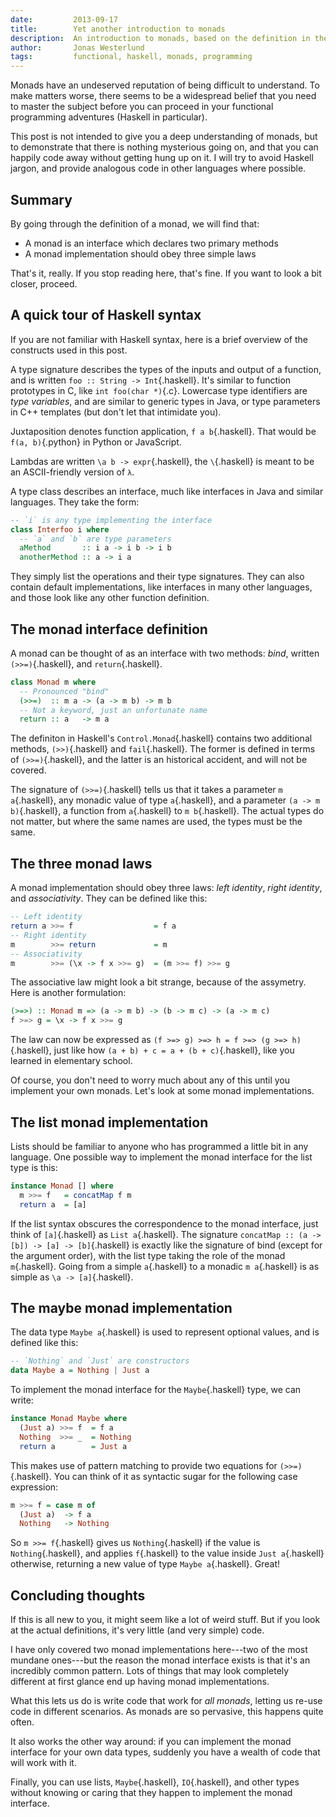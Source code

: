 ```yaml
---
date:         2013-09-17
title:        Yet another introduction to monads
description:  An introduction to monads, based on the definition in the Haskell standard library.
author:       Jonas Westerlund
tags:         functional, haskell, monads, programming
---
```


Monads have an undeserved reputation of being difficult to understand.
To make matters worse, there seems to be a widespread belief that you need to master the subject before you can proceed in your functional programming adventures (Haskell in particular).

This post is not intended to give you a deep understanding of monads,
but to demonstrate that there is nothing mysterious going on,
and that you can happily code away without getting hung up on it.
I will try to avoid Haskell jargon, and provide analogous code in other languages where possible.

## Summary
By going through the definition of a monad, we will find that:

- A monad is an interface which declares two primary methods
- A monad implementation should obey three simple laws

That's it, really. If you stop reading here, that's fine.
If you want to look a bit closer, proceed.

## A quick tour of Haskell syntax
If you are not familiar with Haskell syntax, here is a brief overview of the constructs used in this post.

A type signature describes the types of the inputs and output of a function, and is written `foo :: String -> Int`{.haskell}.
It's similar to function prototypes in C, like `int foo(char *)`{.c}.
Lowercase type identifiers are *type variables*, and are similar to generic types in Java, or type parameters in C++ templates (but don't let that intimidate you).

Juxtaposition denotes function application, `f a b`{.haskell}.
That would be `f(a, b)`{.python} in Python or JavaScript.

Lambdas are written `\a b -> expr`{.haskell}, the `\`{.haskell} is meant to be an ASCII-friendly version of `λ`.

A type class describes an interface, much like interfaces in Java and similar languages.
They take the form:

```haskell
-- `i` is any type implementing the interface
class Interfoo i where
  -- `a` and `b` are type parameters
  aMethod       :: i a -> i b -> i b
  anotherMethod :: a -> i a
```

They simply list the operations and their type signatures.
They can also contain default implementations, like interfaces in many other languages, and those look like any other function definition.

## The monad interface definition
A monad can be thought of as an interface with two methods: *bind*, written `(>>=)`{.haskell}, and `return`{.haskell}.

```haskell
class Monad m where
  -- Pronounced "bind"
  (>>=)  :: m a -> (a -> m b) -> m b
  -- Not a keyword, just an unfortunate name
  return :: a   -> m a
```

The definiton in Haskell's `Control.Monad`{.haskell} contains two additional methods, `(>>)`{.haskell} and `fail`{.haskell}.
The former is defined in terms of `(>>=)`{.haskell}, and the latter is an historical accident, and will not be covered.

The signature of `(>>=)`{.haskell} tells us that it takes a parameter `m a`{.haskell}, any monadic value of type `a`{.haskell},
and a parameter `(a -> m b)`{.haskell}, a function from `a`{.haskell} to `m b`{.haskell}.
The actual types do not matter, but where the same names are used, the types must be the same.

## The three monad laws
A monad implementation should obey three laws: *left identity*, *right identity*, and *associativity*.
They can be defined like this:

```haskell
-- Left identity
return a >>= f                  = f a
-- Right identity
m        >>= return             = m
-- Associativity
m        >>= (\x -> f x >>= g)  = (m >>= f) >>= g
```

The associative law might look a bit strange, because of the assymetry.
Here is another formulation:

```haskell
(>=>) :: Monad m => (a -> m b) -> (b -> m c) -> (a -> m c)
f >=> g = \x -> f x >>= g
```

The law can now be expressed as `(f >=> g) >=> h = f >=> (g >=> h)`{.haskell},
just like how `(a + b) + c = a + (b + c)`{.haskell}, like you learned in elementary school.

Of course, you don't need to worry much about any of this until you implement your own monads.
Let's look at some monad implementations.

## The list monad implementation
Lists should be familiar to anyone who has programmed a little bit in any language.
One possible way to implement the monad interface for the list type is this:

```haskell
instance Monad [] where
  m >>= f   = concatMap f m
  return a  = [a]
```

If the list syntax obscures the correspondence to the monad interface,
just think of `[a]`{.haskell} as `List a`{.haskell}.
The signature `concatMap :: (a -> [b]) -> [a] -> [b]`{.haskell} is exactly like the signature of bind (except for the argument order),
with the list type taking the role of the monad `m`{.haskell}.
Going from a simple `a`{.haskell} to a monadic `m a`{.haskell} is as simple as `\a -> [a]`{.haskell}.

## The maybe monad implementation
The data type `Maybe a`{.haskell} is used to represent optional values, and is defined like this:

```haskell
-- `Nothing` and `Just` are constructors
data Maybe a = Nothing | Just a
```

To implement the monad interface for the `Maybe`{.haskell} type, we can write:

```haskell
instance Monad Maybe where
  (Just a) >>= f  = f a
  Nothing  >>= _  = Nothing
  return a        = Just a
```

This makes use of pattern matching to provide two equations for `(>>=)`{.haskell}.
You can think of it as syntactic sugar for the following case expression:

```haskell
m >>= f = case m of
  (Just a)  -> f a
  Nothing   -> Nothing
```

So `m >>= f`{.haskell} gives us `Nothing`{.haskell} if the value is `Nothing`{.haskell},
and applies `f`{.haskell} to the value inside `Just a`{.haskell} otherwise, returning a new value of type `Maybe a`{.haskell}.
Great!

## Concluding thoughts
If this is all new to you, it might seem like a lot of weird stuff.
But if you look at the actual definitions, it's very little (and very simple) code.

I have only covered two monad implementations here---two of the most mundane ones---but the reason the monad interface exists is that it's an incredibly common pattern.
Lots of things that may look completely different at first glance end up having monad implementations.

What this lets us do is write code that work for *all monads*, letting us re-use code in different scenarios.
As monads are so pervasive, this happens quite often.

It also works the other way around: if you can implement the monad interface for your own data types,
suddenly you have a wealth of code that will work with it.

Finally, you can use lists, `Maybe`{.haskell}, `IO`{.haskell}, and other types without knowing or caring that they happen to implement the monad interface.

